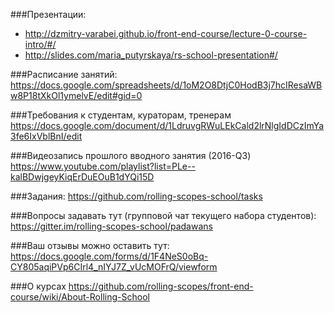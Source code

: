 ###Презентации:
* http://dzmitry-varabei.github.io/front-end-course/lecture-0-course-intro/#/
* http://slides.com/maria_putyrskaya/rs-school-presentation#/

###Расписание занятий:
https://docs.google.com/spreadsheets/d/1oM2O8DtjC0HodB3j7hcIResaWBw8P18tXkOl1ymelvE/edit#gid=0

###Требования к студентам, кураторам, тренерам
https://docs.google.com/document/d/1LdruvgRWuLEkCald2lrNlgIdDCzImYa3fe6IxVblBnI/edit

###Видеозапись прошлого вводного занятия (2016-Q3)
https://www.youtube.com/playlist?list=PLe--kalBDwjgeyKiqErDuEOuB1dYQi15D

###Задания: 
https://github.com/rolling-scopes-school/tasks

###Вопросы задавать тут (групповой чат текущего набора студентов):
https://gitter.im/rolling-scopes-school/padawans

###Ваш отзывы можно оставить тут:
https://docs.google.com/forms/d/1F4NeS0oBq-CY805aqiPVp6CIrl4_nIYJ7Z_vUcMOFrQ/viewform

###О курсах
https://github.com/rolling-scopes/front-end-course/wiki/About-Rolling-School